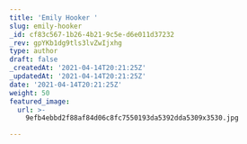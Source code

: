 ```yaml
---
title: 'Emily Hooker '
slug: emily-hooker
_id: cf83c567-1b26-4b21-9c5e-d6e011d37232
_rev: gpYKb1dg9tls3lvZwIjxhg
type: author
draft: false
_createdAt: '2021-04-14T20:21:25Z'
_updatedAt: '2021-04-14T20:21:25Z'
date: '2021-04-14T20:21:25Z'
weight: 50
featured_image:
  url: >-
    9efb4ebbd2f88af84d06c8fc7550193da5392dda5309x3530.jpg

---
```

 